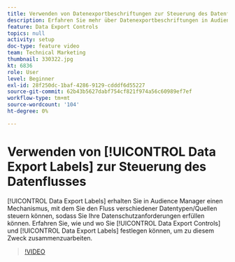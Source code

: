 ```yaml
---
title: Verwenden von Datenexportbeschriftungen zur Steuerung des Datenflusses
description: Erfahren Sie mehr über Datenexportbeschriftungen in Audience Manager. Auf diese Weise können Sie in Audience Manager den Fluss verschiedener Datentypen/-quellen steuern, sodass Sie Ihre Datenschutzanforderungen erfüllen können. Erfahren Sie, wie und wo Sie Datenexportsteuerelemente und Datenexportbeschriftungen festlegen, um gemeinsam zu diesem Zweck zu arbeiten.
feature: Data Export Controls
topics: null
activity: setup
doc-type: feature video
team: Technical Marketing
thumbnail: 330322.jpg
kt: 6836
role: User
level: Beginner
exl-id: 28f250dc-1baf-4286-9129-cdddf6d55227
source-git-commit: 62b43b5627dabf754cf821f974a56c60989ef7ef
workflow-type: tm+mt
source-wordcount: '104'
ht-degree: 0%

---
```


# Verwenden von [!UICONTROL Data Export Labels] zur Steuerung des Datenflusses

[!UICONTROL Data Export Labels] erhalten Sie in Audience Manager einen Mechanismus, mit dem Sie den Fluss verschiedener Datentypen/Quellen steuern können, sodass Sie Ihre Datenschutzanforderungen erfüllen können. Erfahren Sie, wie und wo Sie [!UICONTROL Data Export Controls] und [!UICONTROL Data Export Labels] festlegen können, um zu diesem Zweck zusammenzuarbeiten.

>[!VIDEO](https://video.tv.adobe.com/v/330322/?quality=12&learn=on)
